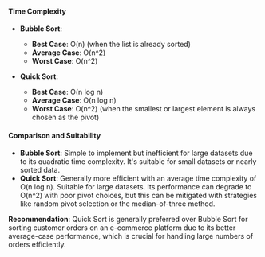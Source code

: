#### Time Complexity

- **Bubble Sort**:
  - **Best Case**: O(n) (when the list is already sorted)
  - **Average Case**: O(n^2)
  - **Worst Case**: O(n^2)

- **Quick Sort**:
  - **Best Case**: O(n log n)
  - **Average Case**: O(n log n)
  - **Worst Case**: O(n^2) (when the smallest or largest element is always chosen as the pivot)

#### Comparison and Suitability
- **Bubble Sort**: Simple to implement but inefficient for large datasets due to its quadratic time complexity. It's suitable for small datasets or nearly sorted data.
- **Quick Sort**: Generally more efficient with an average time complexity of O(n log n). Suitable for large datasets. Its performance can degrade to O(n^2) with poor pivot choices, but this can be mitigated with strategies like random pivot selection or the median-of-three method.

**Recommendation**: 
Quick Sort is generally preferred over Bubble Sort for sorting customer orders on an e-commerce platform due to its better average-case performance, which is crucial for handling large numbers of orders efficiently.